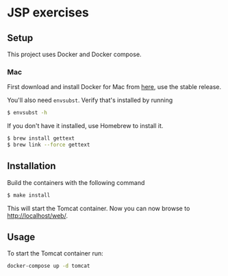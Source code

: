 # JSP exercises

## Setup

This project uses Docker and Docker compose.

### Mac

First download and install Docker for Mac from 
[here](https://docs.docker.com/docker-for-mac/), use the stable
release.

You'll also need `envsubst`. Verify that's installed by running

```bash
$ envsubst -h
```

If you don't have it installed, use Homebrew to install it.

```bash
$ brew install gettext
$ brew link --force gettext
```

## Installation

Build the containers with the following command

```bash
$ make install
```

This will start the Tomcat container. Now you can now browse to
[http://localhost/web/](http://localhost/web).

## Usage

To start the Tomcat container run:

```bash
docker-compose up -d tomcat
```
